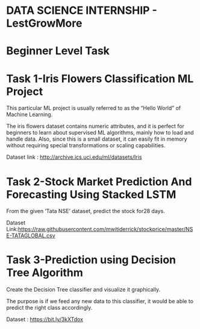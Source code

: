 # DATA SCIENCE INTERNSHIP - LestGrowMore #

# Beginner Level Task #

# Task 1-Iris Flowers Classification ML Project #
This particular ML project is usually referred to as the “Hello World” of Machine Learning.

The iris flowers dataset contains numeric attributes, and it is perfect for beginners to learn about supervised ML algorithms, mainly how to load and handle data. Also, since this is a small dataset, it can easily fit in memory without requiring special transformations or scaling capabilities.

Dataset link : http://archive.ics.uci.edu/ml/datasets/Iris

# Task 2-Stock Market Prediction And Forecasting Using Stacked LSTM #
From the given ‘Tata NSE’ dataset, predict the stock for28 days.

Dataset Link:https://raw.githubusercontent.com/mwitiderrick/stockprice/master/NSE-TATAGLOBAL.csv

# Task 3-Prediction using Decision Tree Algorithm #
Create the Decision Tree classifier and visualize it graphically.

The purpose is if we feed any new data to this classifier, it would be able to predict the right class accordingly.

Dataset : https://bit.ly/3kXTdox
